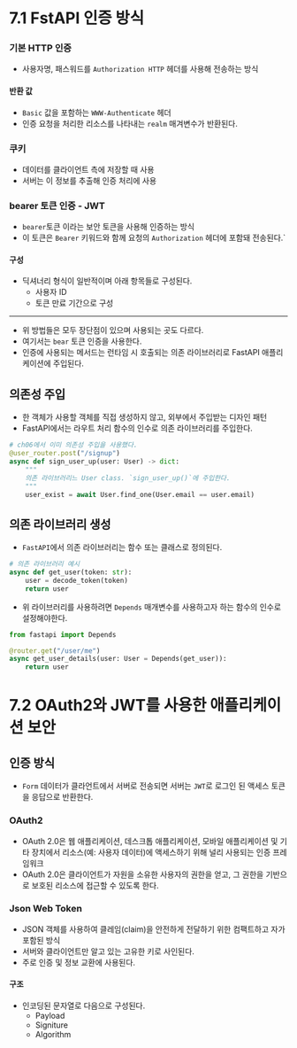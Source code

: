 # 7.1 FstAPI 인증 방식
### 기본 HTTP 인증
- 사용자명, 패스워드를 `Authorization HTTP` 헤더를 사용해 전송하는 방식
#### 반환 값
- `Basic` 값을 포함하는 `WWW-Authenticate` 헤더
- 인증 요청을 처리한 리소스를 나타내는 `realm` 매겨변수가 반환된다.

### 쿠키
- 데이터를 클라이언트 측에 저장할 때 사용
- 서버는 이 정보를 추출해 인증 처리에 사용

### bearer 토큰 인증 - JWT
- `bearer`토큰 이라는 보안 토큰을 사용해 인증하는 방식
- 이 토큰은 `Bearer` 키워드와 함께 요청의 `Authorization` 헤더에 포함돼 전송된다.`
#### 구성
- 딕셔너리 형식이 일반적이며 아래 항목들로 구성된다.
    - 사용자 ID
    - 토큰 만료 기간으로 구성
---
- 위 방법들은 모두 장단점이 있으며 사용되는 곳도 다르다.
- 여기서는 `bear` 토큰 인증을 사용한다.
- 인증에 사용되는 메서드는 런타임 시 호출되는 의존 라이브러리로 FastAPI 애플리케이션에 주입된다.

## 의존성 주입
- 한 객체가 사용할 객체를 직접 생성하지 않고, 외부에서 주입받는 디자인 패턴
- FastAPI에서는 라우트 처리 함수의 인수로 의존 라이브러리를 주입한다.

```python
# ch06에서 이미 의존성 주입을 사용했다.
@user_router.post("/signup")
async def sign_user_up(user: User) -> dict:
    """
    의존 라이브러리느 User class. `sign_user_up()`에 주입한다.
    """
    user_exist = await User.find_one(User.email == user.email)
```

## 의존 라이브러리 생성
- `FastAPI`에서 의존 라이브러리는 함수 또는 클래스로 정의된다.
```python
# 의존 라이브러리 예시
async def get_user(token: str):
    user = decode_token(token)
    return user
```
- 위 라이브러리를 사용하려면 `Depends` 매개변수를 사용하고자 하는 함수의 인수로 설정해야한다.
```python
from fastapi import Depends

@router.get("/user/me")
async get_user_details(user: User = Depends(get_user)):
    return user
```

# 7.2 OAuth2와 JWT를 사용한 애플리케이션 보안
## 인증 방식
- `Form` 데이터가 클라언트에서 서버로 전송되면 서버는 `JWT`로 로그인 된 액세스 토큰을 응답으로 반환한다.

### OAuth2
- OAuth 2.0은 웹 애플리케이션, 데스크톱 애플리케이션, 모바일 애플리케이션 및 기타 장치에서 리소스(예: 사용자 데이터)에 액세스하기 위해 널리 사용되는 인증 프레임워크
- OAuth 2.0은 클라이언트가 자원을 소유한 사용자의 권한을 얻고, 그 권한을 기반으로 보호된 리소스에 접근할 수 있도록 한다.

### Json Web Token
- JSON 객체를 사용하여 클레임(claim)을 안전하게 전달하기 위한 컴팩트하고 자가 포함된 방식
- 서버와 클라이언트만 알고 있는 고유한 키로 사인된다.
- 주로 인증 및 정보 교환에 사용된다.

#### 구조
- 인코딩된 문자열로 다음으로 구성된다.
    - Payload
    - Signiture
    - Algorithm